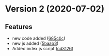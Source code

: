 # Version 2 (2020-07-02)

## Features
* new code added ([685c0c](https://github.com/sagarpatr/Feature-test30/commit/685c0cfcbd25e691fd9b57c396a0d131547ec49e))
* new js added ([5baab3](https://github.com/sagarpatr/Feature-test30/commit/5baab3383348b6dba63eb378c03531721060a1dd))
* Added index.js script ([cd3126](https://github.com/sagarpatr/Feature-test30/commit/cd31262efae5565f37138c097ea3d5270f7abfee))

